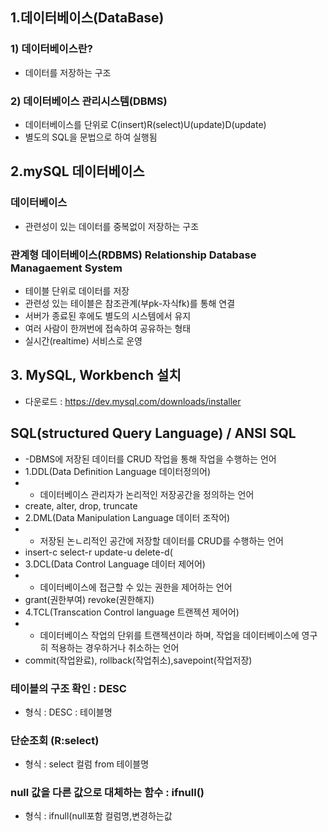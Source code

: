 ## 1.데이터베이스(DataBase)

### 1) 데이터베이스란?

- 데이터를 저장하는 구조

### 2) 데이터베이스 관리시스템(DBMS)

- 데이터베이스를 단위로 C(insert)R(select)U(update)D(update)
- 별도의 SQL을 문법으로 하여 실행됨

## 2.mySQL 데이터베이스

### 데이터베이스

- 관련성이 있는 데이터를 중복없이 저장하는 구조

### 관계형 데이터베이스(RDBMS) Relationship Database Managaement System

- 테이블 단위로 데이터를 저장
- 관련성 있는 테이블은 참조관계(부pk-자식fk)를 통해 연결
- 서버가 종료된 후에도 별도의 시스템에서 유지
- 여러 사람이 한꺼번에 접속하여 공유하는 형태
- 실시간(realtime) 서비스로 운영

## 3. MySQL, Workbench 설치

- 다운로드 : https://dev.mysql.com/downloads/installer

## SQL(structured Query Language) / ANSI SQL

- -DBMS에 저장된 데이터를 CRUD 작업을 통해 작업을 수행하는 언어
- 1.DDL(Data Definition Language 데이터정의어)
- - 데이터베이스 관리자가 논리적인 저장공간을 정의하는 언어
- create, alter, drop, truncate
- 2.DML(Data Manipulation Language 데이터 조작어)
- - 저장된 논ㄴ리적인 공간에 저장할 데이터를 CRUD를 수행하는 언어
- insert-c select-r update-u delete-d(
- 3.DCL(Data Control Language 데이터 제어어)
- - 데이터베이스에 접근할 수 있는 권한을 제어하는 언어
- grant(권한부여) revoke(권한해지)
- 4.TCL(Transcation Control language 트랜젝션 제어어)
- - 데이터베이스 작업의 단위를 트랜젝션이라 하며, 작업을 데이터베이스에 영구히 적용하는 경우하거나 취소하는 언어
- commit(작업완료), rollback(작업취소),savepoint(작업저장)

### 테이블의 구조 확인 : DESC

- 형식 : DESC : 테이블명

### 단순조회 (R:select)

- 형식 : select 컬럼 from 테이블명

### null 값을 다른 값으로 대체하는 함수 : ifnull()

- 형식 : ifnull(null포함 컬럼명,변경하는값
